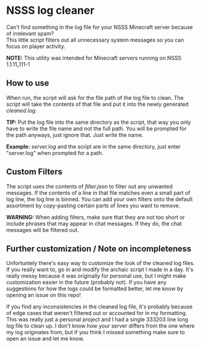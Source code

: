# NSSS log cleaner

Can't find something in the log file for your NSSS Minecraft server because of irrelevant spam?<br>
This little script filters out all unnecessary system messages so you can focus on player activity.

**NOTE:** This utility was intended for Minecraft servers running on NSSS 1.1.11_111-1

## How to use

When run, the script will ask for the file path of the log file to clean. The script will take the contents of that file and put it into the newly generated *cleaned.log*.

**TIP:** Put the log file into the same directory as the script, that way you only have to write the file name and not the full path. You will be prompted for the path anyways, just ignore that. Just write the name.

**Example:** *server.log* and the script are in the same directory, just enter "server.log" when prompted for a path.

## Custom Filters

The script uses the contents of *filter.json* to filter out any unwanted messages. If the contents of a line in that file matches even a small part of log line, the log line is binned. You can add your own filters onto the default assortment by copy-pasting certain parts of lines you want to remove.

**WARNING:** When adding filters, make sure that they are not too short or include phrases that may appear in chat messages. If they do, the chat messages will be filtered out.

## Further customization / Note on incompleteness

Unfortuntely there's easy way to customize the look of the cleaned log files. If you really want to, go in and modify the archaic script I made in a day. It's really messy because it was originally for personal use, but I might make customization easier in the future (probably not). If you have any suggestions for how the logs could be formatted better, let me know by opening an issue on this repo!

If you find any inconsistencies in the cleaned log file, it's probably because of edge cases that weren't filtered out or accounted for in my formatting. This was really just a personal project and I had a single 333203 line long log file to clean up. I don't know how your server differs from the one where my log originates from, but if you think I missed something make sure to open an issue and let me know.